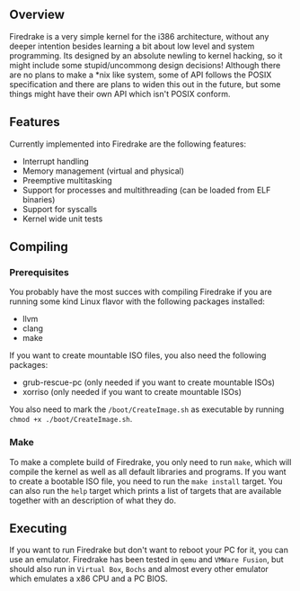 ## Overview
Firedrake is a very simple kernel for the i386 architecture, without any deeper intention besides learning a bit about low level and system programming. Its designed by an absolute newling to kernel hacking, so it might include some stupid/uncommong design decisions! Although there are no plans to make a *nix like system, some of API follows the POSIX specification and there are plans to widen this out in the future, but some things might have their own API which isn't POSIX conform.

## Features
Currently implemented into Firedrake are the following features:

  * Interrupt handling
  * Memory management (virtual and physical)
  * Preemptive multitasking
  * Support for processes and multithreading (can be loaded from ELF binaries)
  * Support for syscalls
  * Kernel wide unit tests

## Compiling
### Prerequisites
You probably have the most succes with compiling Firedrake if you are running some kind Linux flavor with the following packages installed:

  * llvm
  * clang
  * make

If you want to create mountable ISO files, you also need the following packages:

  * grub-rescue-pc (only needed if you want to create mountable ISOs)
  * xorriso (only needed if you want to create mountable ISOs)

You also need to mark the `/boot/CreateImage.sh` as executable by running `chmod +x ./boot/CreateImage.sh`.

### Make
To make a complete build of Firedrake, you only need to run `make`, which will compile the kernel as well as all default libraries and programs. If you want to create a bootable ISO file, you need to run the `make install` target. 
You can also run the `help` target which prints a list of targets that are available together with an description of what they do.

## Executing
If you want to run Firedrake but don't want to reboot your PC for it, you can use an emulator. Firedrake has been tested in `qemu` and `VMWare Fusion`, but should also run in `Virtual Box`, `Bochs` and almost every other emulator which emulates a x86 CPU and a PC BIOS.